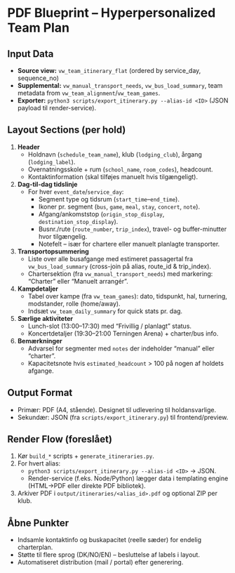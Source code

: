 # PDF Blueprint – Hyperpersonalized Team Plan

## Input Data
- **Source view:** `vw_team_itinerary_flat` (ordered by service_day, sequence_no)
- **Supplemental:** `vw_manual_transport_needs`, `vw_bus_load_summary`, team metadata from `vw_team_alignment`/`vw_team_games`.
- **Exporter:** `python3 scripts/export_itinerary.py --alias-id <ID>` (JSON payload til render-service).

## Layout Sections (per hold)
1. **Header**
   - Holdnavn (`schedule_team_name`), klub (`lodging_club`), årgang (`lodging_label`).
   - Overnatningsskole + rum (`school_name`, `room_codes`), headcount.
   - Kontaktinformation (skal tilføjes manuelt hvis tilgængeligt).
2. **Dag-til-dag tidslinje**
   - For hver `event_date`/`service_day`:
     - Segment type og tidsrum (`start_time`–`end_time`).
     - Ikoner pr. segment (`bus`, `game`, `meal`, `stay`, `concert`, `note`).
     - Afgang/ankomststop (`origin_stop_display`, `destination_stop_display`).
     - Busnr./rute (`route_number`, `trip_index`), travel- og buffer-minutter hvor tilgængelig.
     - Notefelt – især for chartere eller manuelt planlagte transporter.
3. **Transportopsummering**
   - Liste over alle busafgange med estimeret passagertal fra `vw_bus_load_summary` (cross-join på alias, route_id & trip_index).
   - Chartersektion (fra `vw_manual_transport_needs`) med markering: “Charter” eller “Manuelt arrangér”.
4. **Kampdetaljer**
   - Tabel over kampe (fra `vw_team_games`): dato, tidspunkt, hal, turnering, modstander, rolle (home/away).
   - Indsæt `vw_team_daily_summary` for quick stats pr. dag.
5. **Særlige aktiviteter**
   - Lunch-slot (13:00–17:30) med “Frivillig / planlagt” status.
   - Koncertdetaljer (19:30–21:00 Terningen Arena) + charter/bus info.
6. **Bemærkninger**
   - Advarsel for segmenter med `notes` der indeholder “manual” eller “charter”.
   - Kapacitetsnote hvis `estimated_headcount` > 100 på nogen af holdets afgange.

## Output Format
- Primær: PDF (A4, stående). Designet til udlevering til holdansvarlige.
- Sekundær: JSON (fra `scripts/export_itinerary.py`) til frontend/preview.

## Render Flow (foreslået)
1. Kør `build_*` scripts + `generate_itineraries.py`.
2. For hvert alias:
   - `python3 scripts/export_itinerary.py --alias-id <ID>` → JSON.
   - Render-service (f.eks. Node/Python) lægger data i templating engine (HTML→PDF eller direkte PDF bibliotek).
3. Arkiver PDF i `output/itineraries/<alias_id>.pdf` og optional ZIP per klub.

## Åbne Punkter
- Indsamle kontaktinfo og buskapacitet (reelle sæder) for endelig charterplan.
- Støtte til flere sprog (DK/NO/EN) – besluttelse af labels i layout.
- Automatiseret distribution (mail / portal) efter generering.
